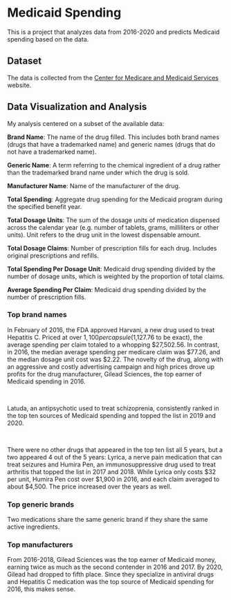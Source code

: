# Medicaid Spending 

This is a project that analyzes data from 2016-2020 and predicts Medicaid spending based on the data.  

## Dataset 

The data is collected from the [Center for Medicare and Medicaid Services](https://www.cms.gov/Research-Statistics-Data-and-Systems/Statistics-Trends-and-Reports/NationalHealthExpendData/NHE-Fact-Sheet) website.

## Data Visualization and Analysis 

My analysis centered on a subset of the available data: 
<br>

**Brand Name**: The name of the drug filled. This includes both brand names (drugs that have a trademarked name) and generic names (drugs that do not have a trademarked name).
<br>

**Generic Name**: A term referring to the chemical ingredient of a drug rather than the trademarked brand name under which the drug is sold.
<br>

**Manufacturer Name**: Name of the manufacturer of the drug.
<br>

**Total Spending**: Aggregate drug spending for the Medicaid program during the specified benefit year.
<br>

**Total Dosage Units**: The sum of the dosage units of medication dispensed across the calendar year (e.g. number of tablets, grams, milliliters or other units). Unit refers to the drug unit in the lowest dispensable amount.
<br>

**Total Dosage Claims**: Number of prescription fills for each drug. Includes original prescriptions and refills.
<br>

**Total Spending Per Dosage Unit**: Medicaid drug spending divided by the number of dosage units, which is weighted by the proportion of total claims.
<br>

**Average Spending Per Claim**: Medicaid drug spending divided by the number of prescription fills.
<br>

### Top brand names 

In February of 2016, the FDA approved Harvani, a new drug used to treat Hepatitis C. Priced at over $1,100 per capsule ($1,127.76 to be exact), the average spending per claim totaled to a whopping $27,502.56. In contrast, in 2016, the median average spending per medicare claim was $77.26, and the median dosage unit cost was $2.22. The novelty of the drug, along with an aggressive and costly advertising campaign and high prices drove up profits for the drug manufacturer, Gilead Sciences, the top earner of Medicaid spending in 2016. 

<br>

Latuda, an antipsychotic used to treat schizoprenia, consistently ranked in the top ten sources of Medicaid spending and topped the list in 2019 and 2020. 

<br>

There were no other drugs that appeared in the top ten list all 5 years, but a two appeared 4 out of the 5 years: Lyrica, a nerve pain medication that can treat seizures and Humira Pen, an immunosuppressive drug used to treat arthritis that topped the list in 2017 and 2018. While Lyrica only costs $32 per unit, Humira Pen cost over $1,900 in 2016, and each claim averaged to about $4,500. The price increased over the years as well. 

 

### Top generic brands

Two medications share the same generic brand if they share the same active ingredients. 

### Top manufacturers 

From 2016-2018, Gilead Sciences was the top earner of Medicaid money, earning twice as much as the second contender in 2016 and 2017. By 2020, Gilead had dropped to fifth place. Since they specialize in antiviral drugs and Hepatitis C medication was the top source of Medicaid spending for 2016, this makes sense. 
